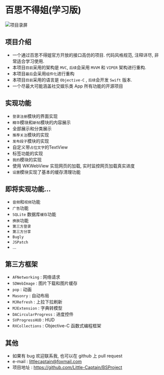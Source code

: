 # 百思不得姐(学习版)

![项目录屏](http://www.code4app.com/data/attachment/forum/201704/29/194116codg85aslsrlzssk.gif)

## 项目介绍

* 一个通过百思不得姐官方开放的接口高仿的项目. 代码风格规范, 注释详尽, 非常适合学习使用.
* 本项目`目前`采用的架构是 `MVC`, `后续`会采用 `MVVM` 和 `VIPER` 架构进行重构.
* 本项目`最后`会采用`组件化`进行重构
* 本项目`目前`采用的语言是 `Objective-C` , `后续`会开发 `Swift` 版本.
* 一个尽最大可能涵盖社交娱乐类 App 所有功能的开源项目

## 实现功能

* `登录注册`模块的界面实现
* `精华`模块和`新帖`模块的内容展示
 * 全部展示和分类展示
* `推荐关注`模块的实现
* `发布段子`模块的实现
 * 自定义带`占位文字`的TextView
 * 标签功能的实现
* `我的`模块的实现
 * 使用 WKWebView 实现网页的加载, 实时监控网页加载真实进度
* `设置`模块实现了基本的缓存清理功能

## 即将实现功能...

* `音频`和`视频`功能
* `广告`功能
* `SQLite` 数据库`缓存`功能
* `换肤`功能
* `第三方登录`
* `第三方分享`
* `Bugly`
* `JSPatch`
* ...

## 第三方框架

* `AFNetworking` : 网络请求
* `SDWebImage` : 图片下载和图片缓存
* `pop` : 动画
* `Masonry` : 自动布局
* `MJRefresh` : 上拉下拉刷新
* `MJExtension` : 字典转模型
* `DACircularProgress` : 进度控件
* `SVProgressHUD` : HUD
* `RXCollections` : Objective-C 函数式编程框架

## 其他

* 如果有 bug 欢迎联系我, 也可以在 github 上 pull request
* e-mail : littlecaptain@foxmail.com
* 项目地址 : https://github.com/Little-Captain/BSProject
